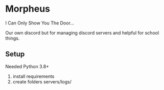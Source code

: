 # Morpheus
I Can Only Show You The Door...

Our own discord but for managing discord servers and helpful for school things.

## Setup
Needed Python 3.8+

1. install requirements 
2. create folders servers/logs/
